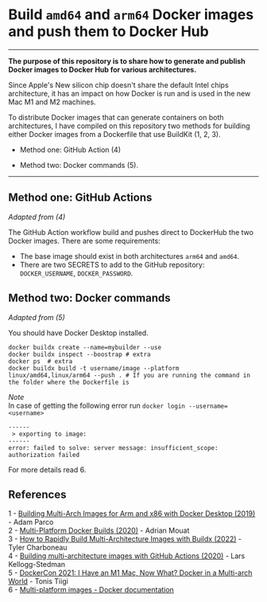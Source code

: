 # Build `amd64` and `arm64` Docker images and push them to Docker Hub

---

**The purpose of this repository is to share how to generate and publish Docker images to Docker Hub for various architectures.**

Since Apple's New silicon chip doesn't share the default Intel chips architecture, it has an impact on how Docker is run and is used in the new Mac M1 and M2 machines.

To distribute Docker images that can generate containers on both architectures, I have compiled on this repository two methods for building either Docker images from a Dockerfile that use BuildKit (1, 2, 3).

- Method one: GitHub Action (4)

- Method two: Docker commands (5). 

---

## Method one: GitHub Actions
*Adapted from (4)*

The GitHub Action workflow build and pushes direct to DockerHub the two Docker images. 
There are some requirements:
- The base image should exist in both architectures `arm64` and `amd64`.
- There are two SECRETS to add to the GitHub repository: `DOCKER_USERNAME`, `DOCKER_PASSWORD`.

## Method two: Docker commands
*Adapted from (5)*  

You should have Docker Desktop installed.

``` 
docker buildx create --name=mybuilder --use  
docker buildx inspect --boostrap # extra
docker ps  # extra
docker buildx build -t username/image --platform linux/amd64,linux/arm64 --push . # If you are running the command in the folder where the Dockerfile is
```
*Note*  
In case of getting the following error run `docker login --username=<username>`  
```
------
 > exporting to image:
------
error: failed to solve: server message: insufficient_scope: authorization failed
```
For more details read 6.

## References
1 - [Building Multi-Arch Images for Arm and x86 with Docker Desktop (2019)](https://www.docker.com/blog/multi-arch-images/) - Adam Parco  
2 - [Multi-Platform Docker Builds (2020)](https://www.docker.com/blog/multi-platform-docker-builds/) - Adrian Mouat  
3 - [How to Rapidly Build Multi-Architecture Images with Buildx (2022)](https://www.docker.com/blog/how-to-rapidly-build-multi-architecture-images-with-buildx/) - Tyler Charboneau  
4 - [Building multi-architecture images with GitHub Actions (2020)](https://blog.oddbit.com/post/2020-09-25-building-multi-architecture-im/) - Lars Kellogg-Stedman    
5 - [DockerCon 2021: I Have an M1 Mac, Now What? Docker in a Multi-arch World](https://www.youtube.com/watch?v=pvaQcMrvMJo) - Tonis Tiigi  
6 - [Multi-platform images - Docker documentation](https://docs.docker.com/build/building/multi-platform/)

